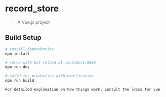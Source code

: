 # record_store

> A Vue.js project

## Build Setup

``` bash
# install dependencies
npm install

# serve with hot reload at localhost:8080
npm run dev

# build for production with minification
npm run build

For detailed explanation on how things work, consult the [docs for vue-loader](http://vuejs.github.io/vue-loader).
